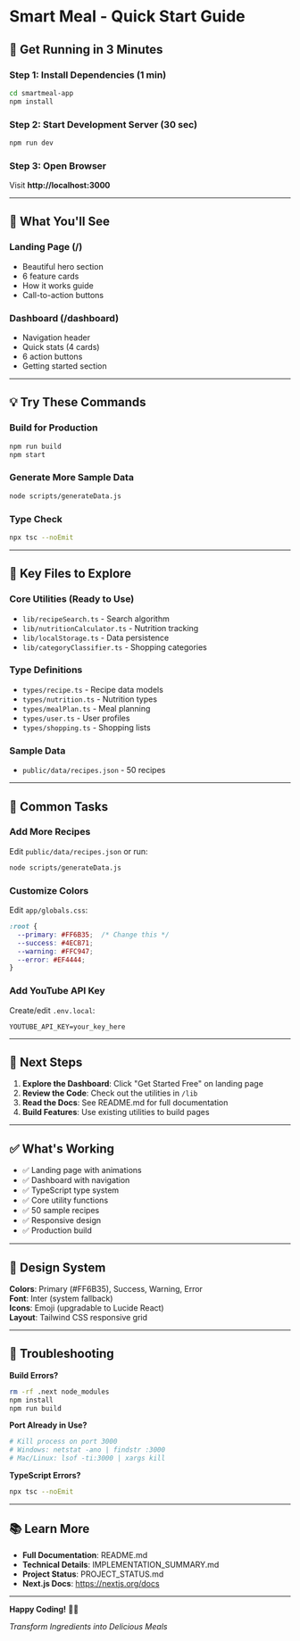 # Smart Meal - Quick Start Guide

## 🚀 Get Running in 3 Minutes

### Step 1: Install Dependencies (1 min)
```bash
cd smartmeal-app
npm install
```

### Step 2: Start Development Server (30 sec)
```bash
npm run dev
```

### Step 3: Open Browser
Visit **http://localhost:3000**

---

## 🎯 What You'll See

### Landing Page (/)
- Beautiful hero section
- 6 feature cards
- How it works guide
- Call-to-action buttons

### Dashboard (/dashboard)
- Navigation header
- Quick stats (4 cards)
- 6 action buttons
- Getting started section

---

## 💡 Try These Commands

### Build for Production
```bash
npm run build
npm start
```

### Generate More Sample Data
```bash
node scripts/generateData.js
```

### Type Check
```bash
npx tsc --noEmit
```

---

## 📂 Key Files to Explore

### Core Utilities (Ready to Use)
- `lib/recipeSearch.ts` - Search algorithm
- `lib/nutritionCalculator.ts` - Nutrition tracking
- `lib/localStorage.ts` - Data persistence
- `lib/categoryClassifier.ts` - Shopping categories

### Type Definitions
- `types/recipe.ts` - Recipe data models
- `types/nutrition.ts` - Nutrition types
- `types/mealPlan.ts` - Meal planning
- `types/user.ts` - User profiles
- `types/shopping.ts` - Shopping lists

### Sample Data
- `public/data/recipes.json` - 50 recipes

---

## 🔧 Common Tasks

### Add More Recipes
Edit `public/data/recipes.json` or run:
```bash
node scripts/generateData.js
```

### Customize Colors
Edit `app/globals.css`:
```css
:root {
  --primary: #FF6B35;  /* Change this */
  --success: #4ECB71;
  --warning: #FFC947;
  --error: #EF4444;
}
```

### Add YouTube API Key
Create/edit `.env.local`:
```
YOUTUBE_API_KEY=your_key_here
```

---

## 📖 Next Steps

1. **Explore the Dashboard**: Click "Get Started Free" on landing page
2. **Review the Code**: Check out the utilities in `/lib`
3. **Read the Docs**: See README.md for full documentation
4. **Build Features**: Use existing utilities to build pages

---

## ✅ What's Working

- ✅ Landing page with animations
- ✅ Dashboard with navigation
- ✅ TypeScript type system
- ✅ Core utility functions
- ✅ 50 sample recipes
- ✅ Responsive design
- ✅ Production build

---

## 🎨 Design System

**Colors**: Primary (#FF6B35), Success, Warning, Error  
**Font**: Inter (system fallback)  
**Icons**: Emoji (upgradable to Lucide React)  
**Layout**: Tailwind CSS responsive grid

---

## 🚨 Troubleshooting

**Build Errors?**
```bash
rm -rf .next node_modules
npm install
npm run build
```

**Port Already in Use?**
```bash
# Kill process on port 3000
# Windows: netstat -ano | findstr :3000
# Mac/Linux: lsof -ti:3000 | xargs kill
```

**TypeScript Errors?**
```bash
npx tsc --noEmit
```

---

## 📚 Learn More

- **Full Documentation**: README.md
- **Technical Details**: IMPLEMENTATION_SUMMARY.md
- **Project Status**: PROJECT_STATUS.md
- **Next.js Docs**: https://nextjs.org/docs

---

**Happy Coding!** 🍳✨

*Transform Ingredients into Delicious Meals*
